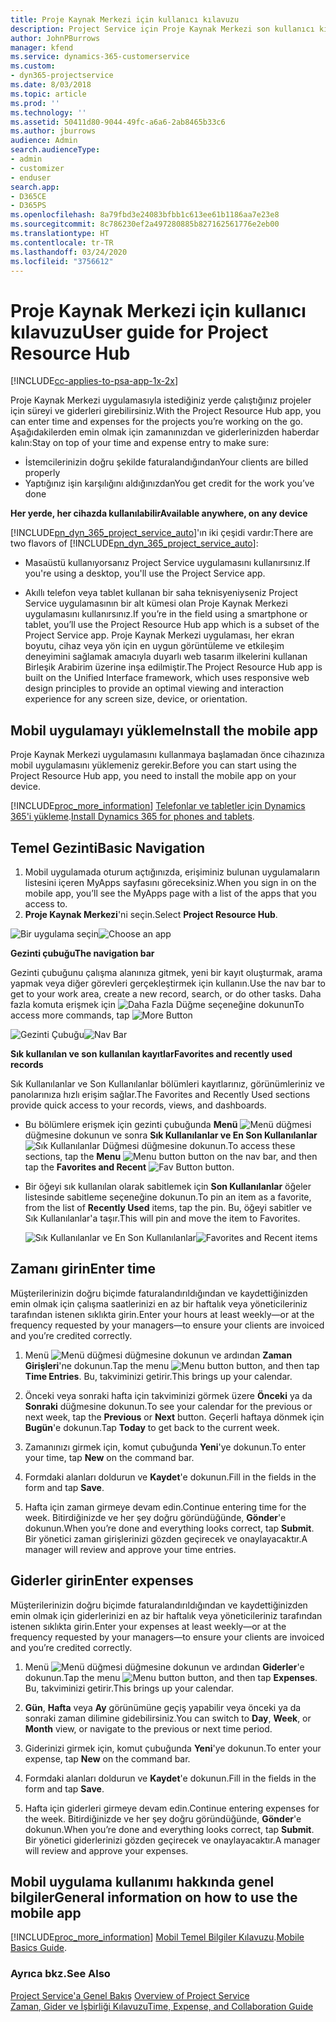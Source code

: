 ```yaml
---
title: Proje Kaynak Merkezi için kullanıcı kılavuzu
description: Project Service için Proje Kaynak Merkezi son kullanıcı kılavuzu
author: JohnPBurrows
manager: kfend
ms.service: dynamics-365-customerservice
ms.custom:
- dyn365-projectservice
ms.date: 8/03/2018
ms.topic: article
ms.prod: ''
ms.technology: ''
ms.assetid: 50411d80-9044-49fc-a6a6-2ab8465b33c6
ms.author: jburrows
audience: Admin
search.audienceType:
- admin
- customizer
- enduser
search.app:
- D365CE
- D365PS
ms.openlocfilehash: 8a79fbd3e24083bfbb1c613ee61b1186aa7e23e8
ms.sourcegitcommit: 8c786230ef2a497280885b827162561776e2eb00
ms.translationtype: HT
ms.contentlocale: tr-TR
ms.lasthandoff: 03/24/2020
ms.locfileid: "3756612"
---
```

# <a name="user-guide-for-project-resource-hub"></a><span data-ttu-id="a5083-103">Proje Kaynak Merkezi için kullanıcı kılavuzu</span><span class="sxs-lookup"><span data-stu-id="a5083-103">User guide for Project Resource Hub</span></span>

[!INCLUDE[cc-applies-to-psa-app-1x-2x](../includes/cc-applies-to-psa-app-1x-2x.md)]

<span data-ttu-id="a5083-104">Proje Kaynak Merkezi uygulamasıyla istediğiniz yerde çalıştığınız projeler için süreyi ve giderleri girebilirsiniz.</span><span class="sxs-lookup"><span data-stu-id="a5083-104">With the Project Resource Hub app, you can enter time and expenses for the projects you’re working on the go.</span></span> <span data-ttu-id="a5083-105">Aşağıdakilerden emin olmak için zamanınızdan ve giderlerinizden haberdar kalın:</span><span class="sxs-lookup"><span data-stu-id="a5083-105">Stay on top of your time and expense entry to make sure:</span></span>

- <span data-ttu-id="a5083-106">İstemcilerinizin doğru şekilde faturalandığından</span><span class="sxs-lookup"><span data-stu-id="a5083-106">Your clients are billed properly</span></span>
- <span data-ttu-id="a5083-107">Yaptığınız işin karşılığını aldığınızdan</span><span class="sxs-lookup"><span data-stu-id="a5083-107">You get credit for the work you’ve done</span></span>

<span data-ttu-id="a5083-108">**Her yerde, her cihazda kullanılabilir**</span><span class="sxs-lookup"><span data-stu-id="a5083-108">**Available anywhere, on any device**</span></span>

<span data-ttu-id="a5083-109">[!INCLUDE[pn_dyn_365_project_service_auto](../includes/pn-dyn-365-project-service-auto.md)]'ın iki çeşidi vardır:</span><span class="sxs-lookup"><span data-stu-id="a5083-109">There are two flavors of [!INCLUDE[pn_dyn_365_project_service_auto](../includes/pn-dyn-365-project-service-auto.md)]:</span></span> 

- <span data-ttu-id="a5083-110">Masaüstü kullanıyorsanız Project Service uygulamasını kullanırsınız.</span><span class="sxs-lookup"><span data-stu-id="a5083-110">If you're using a desktop, you'll use the Project Service app.</span></span> 

- <span data-ttu-id="a5083-111">Akıllı telefon veya tablet kullanan bir saha teknisyeniyseniz Project Service uygulamasının bir alt kümesi olan Proje Kaynak Merkezi uygulamasını kullanırsınız.</span><span class="sxs-lookup"><span data-stu-id="a5083-111">If you’re in the field using a smartphone or tablet, you’ll use the Project Resource Hub app which is a subset of the Project Service  app.</span></span> <span data-ttu-id="a5083-112">Proje Kaynak Merkezi uygulaması, her ekran boyutu, cihaz veya yön için en uygun görüntüleme ve etkileşim deneyimini sağlamak amacıyla duyarlı web tasarım ilkelerini kullanan Birleşik Arabirim üzerine inşa edilmiştir.</span><span class="sxs-lookup"><span data-stu-id="a5083-112">The Project Resource Hub app is built on the Unified Interface framework, which uses responsive web design principles to provide an optimal viewing and interaction experience for any screen size, device, or orientation.</span></span> 


## <a name="install-the-mobile-app"></a><span data-ttu-id="a5083-113">Mobil uygulamayı yükleme</span><span class="sxs-lookup"><span data-stu-id="a5083-113">Install the mobile app</span></span>
<span data-ttu-id="a5083-114">Proje Kaynak Merkezi uygulamasını kullanmaya başlamadan önce cihazınıza mobil uygulamasını yüklemeniz gerekir.</span><span class="sxs-lookup"><span data-stu-id="a5083-114">Before you can start using the Project Resource Hub app, you need to install the mobile app on your device.</span></span> 

[!INCLUDE[proc_more_information](../includes/proc-more-information.md)] <span data-ttu-id="a5083-115">[Telefonlar ve tabletler için Dynamics 365'i yükleme](../mobile-app/install-dynamics-365-for-phones-and-tablets.md).</span><span class="sxs-lookup"><span data-stu-id="a5083-115">[Install Dynamics 365 for phones and tablets](../mobile-app/install-dynamics-365-for-phones-and-tablets.md).</span></span>

## <a name="basic-navigation"></a><span data-ttu-id="a5083-116">Temel Gezinti</span><span class="sxs-lookup"><span data-stu-id="a5083-116">Basic Navigation</span></span>
1.  <span data-ttu-id="a5083-117">Mobil uygulamada oturum açtığınızda, erişiminiz bulunan uygulamaların listesini içeren MyApps sayfasını göreceksiniz.</span><span class="sxs-lookup"><span data-stu-id="a5083-117">When you sign in on the mobile app, you’ll see the MyApps page with a list of the apps that you access to.</span></span> 
2.  <span data-ttu-id="a5083-118">**Proje Kaynak Merkezi**'ni seçin.</span><span class="sxs-lookup"><span data-stu-id="a5083-118">Select **Project Resource Hub**.</span></span>

<span data-ttu-id="a5083-119">![Bir uygulama seçin](media/chooseApp_1.png "Bir uygulama seçin")</span><span class="sxs-lookup"><span data-stu-id="a5083-119">![Choose an app](media/chooseApp_1.png "Choose an app")</span></span>

<span data-ttu-id="a5083-120">**Gezinti çubuğu**</span><span class="sxs-lookup"><span data-stu-id="a5083-120">**The navigation bar**</span></span>

<span data-ttu-id="a5083-121">Gezinti çubuğunu çalışma alanınıza gitmek, yeni bir kayıt oluşturmak, arama yapmak veya diğer görevleri gerçekleştirmek için kullanın.</span><span class="sxs-lookup"><span data-stu-id="a5083-121">Use the nav bar to get to your work area, create a new record, search, or do other tasks.</span></span> <span data-ttu-id="a5083-122">Daha fazla komuta erişmek için ![Daha Fazla Düğme](media/MoreButton.png "Daha Fazla Düğme") seçeneğine dokunun</span><span class="sxs-lookup"><span data-stu-id="a5083-122">To access more commands, tap ![More Button](media/MoreButton.png "More Button")</span></span>

<span data-ttu-id="a5083-123">![Gezinti Çubuğu](media/NavBar_2.png "Gezinti Çubuğu")</span><span class="sxs-lookup"><span data-stu-id="a5083-123">![Nav Bar](media/NavBar_2.png "Nav Bar")</span></span>

<span data-ttu-id="a5083-124">**Sık kullanılan ve son kullanılan kayıtlar**</span><span class="sxs-lookup"><span data-stu-id="a5083-124">**Favorites and recently used records**</span></span>

<span data-ttu-id="a5083-125">Sık Kullanılanlar ve Son Kullanılanlar bölümleri kayıtlarınız, görünümleriniz ve panolarınıza hızlı erişim sağlar.</span><span class="sxs-lookup"><span data-stu-id="a5083-125">The Favorites and Recently Used sections provide quick access to your records, views, and dashboards.</span></span> 

- <span data-ttu-id="a5083-126">Bu bölümlere erişmek için gezinti çubuğunda **Menü** ![Menü düğmesi](media/MenuButton.png "Menü düğmesi") düğmesine dokunun ve sonra **Sık Kullanılanlar ve En Son Kullanılanlar** ![Sık Kullanılanlar Düğmesi](media/FavButton.png "FAV düğmesi") düğmesine dokunun.</span><span class="sxs-lookup"><span data-stu-id="a5083-126">To access these sections, tap the **Menu** ![Menu button](media/MenuButton.png "Menu button") button on the nav bar, and then tap the **Favorites and Recent** ![Fav Button](media/FavButton.png "Fav Button") button.</span></span>

- <span data-ttu-id="a5083-127">Bir öğeyi sık kullanılan olarak sabitlemek için **Son Kullanılanlar** öğeler listesinde sabitleme seçeneğine dokunun.</span><span class="sxs-lookup"><span data-stu-id="a5083-127">To pin an item as a favorite, from the list of **Recently Used** items, tap the pin.</span></span> <span data-ttu-id="a5083-128">Bu, öğeyi sabitler ve Sık Kullanılanlar'a taşır.</span><span class="sxs-lookup"><span data-stu-id="a5083-128">This will pin and move the item to Favorites.</span></span>

  <span data-ttu-id="a5083-129">![Sık Kullanılanlar ve En Son Kullanılanlar](media/Favs_3.png "Sık Kullanılanlar ve En Son Kullanılanlar")</span><span class="sxs-lookup"><span data-stu-id="a5083-129">![Favorites and Recent items](media/Favs_3.png "Favorites and Recent items")</span></span>
 
## <a name="enter-time"></a><span data-ttu-id="a5083-130">Zamanı girin</span><span class="sxs-lookup"><span data-stu-id="a5083-130">Enter time</span></span>
<span data-ttu-id="a5083-131">Müşterilerinizin doğru biçimde faturalandırıldığından ve kaydettiğinizden emin olmak için çalışma saatlerinizi en az bir haftalık veya yöneticileriniz tarafından istenen sıklıkta girin.</span><span class="sxs-lookup"><span data-stu-id="a5083-131">Enter your hours at least weekly—or at the frequency requested by your managers—to ensure your clients are invoiced and you’re credited correctly.</span></span>

1. <span data-ttu-id="a5083-132">Menü ![Menü düğmesi](media/MenuButton.png "Menü düğmesi") düğmesine dokunun ve ardından **Zaman Girişleri**'ne dokunun.</span><span class="sxs-lookup"><span data-stu-id="a5083-132">Tap the menu ![Menu button](media/MenuButton.png "Menu button") button, and then tap **Time Entries**.</span></span> <span data-ttu-id="a5083-133">Bu, takviminizi getirir.</span><span class="sxs-lookup"><span data-stu-id="a5083-133">This brings up your calendar.</span></span>

2. <span data-ttu-id="a5083-134">Önceki veya sonraki hafta için takviminizi görmek üzere **Önceki** ya da **Sonraki** düğmesine dokunun.</span><span class="sxs-lookup"><span data-stu-id="a5083-134">To see your calendar for the previous or next week, tap the **Previous** or **Next** button.</span></span> <span data-ttu-id="a5083-135">Geçerli haftaya dönmek için **Bugün**'e dokunun.</span><span class="sxs-lookup"><span data-stu-id="a5083-135">Tap **Today** to get back to the current week.</span></span>

3. <span data-ttu-id="a5083-136">Zamanınızı girmek için, komut çubuğunda **Yeni**'ye dokunun.</span><span class="sxs-lookup"><span data-stu-id="a5083-136">To enter your time, tap **New** on the command bar.</span></span> 

4. <span data-ttu-id="a5083-137">Formdaki alanları doldurun ve **Kaydet**'e dokunun.</span><span class="sxs-lookup"><span data-stu-id="a5083-137">Fill in the fields in the form and tap **Save**.</span></span>

5. <span data-ttu-id="a5083-138">Hafta için zaman girmeye devam edin.</span><span class="sxs-lookup"><span data-stu-id="a5083-138">Continue entering time for the week.</span></span> <span data-ttu-id="a5083-139">Bitirdiğinizde ve her şey doğru göründüğünde, **Gönder**'e dokunun.</span><span class="sxs-lookup"><span data-stu-id="a5083-139">When you’re done and everything looks correct, tap **Submit**.</span></span> <span data-ttu-id="a5083-140">Bir yönetici zaman girişlerinizi gözden geçirecek ve onaylayacaktır.</span><span class="sxs-lookup"><span data-stu-id="a5083-140">A manager will review and approve your time entries.</span></span>

## <a name="enter-expenses"></a><span data-ttu-id="a5083-141">Giderler girin</span><span class="sxs-lookup"><span data-stu-id="a5083-141">Enter expenses</span></span> 
<span data-ttu-id="a5083-142">Müşterilerinizin doğru biçimde faturalandırıldığından ve kaydettiğinizden emin olmak için giderlerinizi en az bir haftalık veya yöneticileriniz tarafından istenen sıklıkta girin.</span><span class="sxs-lookup"><span data-stu-id="a5083-142">Enter your expenses at least weekly—or at the frequency requested by your managers—to ensure your clients are invoiced and you’re credited correctly.</span></span>

1. <span data-ttu-id="a5083-143">Menü ![Menü düğmesi](media/MenuButton.png "Menü düğmesi") düğmesine dokunun ve ardından **Giderler**'e dokunun.</span><span class="sxs-lookup"><span data-stu-id="a5083-143">Tap the menu ![Menu button](media/MenuButton.png "Menu button") button, and then tap **Expenses**.</span></span> <span data-ttu-id="a5083-144">Bu, takviminizi getirir.</span><span class="sxs-lookup"><span data-stu-id="a5083-144">This brings up your calendar.</span></span>

2. <span data-ttu-id="a5083-145">**Gün**, **Hafta** veya **Ay** görünümüne geçiş yapabilir veya önceki ya da sonraki zaman dilimine gidebilirsiniz.</span><span class="sxs-lookup"><span data-stu-id="a5083-145">You can switch to **Day**, **Week**, or **Month** view, or navigate to the previous or next time period.</span></span> 

3. <span data-ttu-id="a5083-146">Giderinizi girmek için, komut çubuğunda **Yeni**'ye dokunun.</span><span class="sxs-lookup"><span data-stu-id="a5083-146">To enter your expense, tap **New** on the command bar.</span></span> 

4. <span data-ttu-id="a5083-147">Formdaki alanları doldurun ve **Kaydet**'e dokunun.</span><span class="sxs-lookup"><span data-stu-id="a5083-147">Fill in the fields in the form and tap **Save**.</span></span>

5. <span data-ttu-id="a5083-148">Hafta için giderleri girmeye devam edin.</span><span class="sxs-lookup"><span data-stu-id="a5083-148">Continue entering expenses for the week.</span></span> <span data-ttu-id="a5083-149">Bitirdiğinizde ve her şey doğru göründüğünde, **Gönder**'e dokunun.</span><span class="sxs-lookup"><span data-stu-id="a5083-149">When you’re done and everything looks correct, tap **Submit**.</span></span> <span data-ttu-id="a5083-150">Bir yönetici giderlerinizi gözden geçirecek ve onaylayacaktır.</span><span class="sxs-lookup"><span data-stu-id="a5083-150">A manager will review and approve your expenses.</span></span>

## <a name="general-information-on-how-to-use-the-mobile-app"></a><span data-ttu-id="a5083-151">Mobil uygulama kullanımı hakkında genel bilgiler</span><span class="sxs-lookup"><span data-stu-id="a5083-151">General information on how to use the mobile app</span></span> 
[!INCLUDE[proc_more_information](../includes/proc-more-information.md)] <span data-ttu-id="a5083-152">[Mobil Temel Bilgiler Kılavuzu](../mobile-app/dynamics-365-phones-tablets-users-guide.md).</span><span class="sxs-lookup"><span data-stu-id="a5083-152">[Mobile Basics Guide](../mobile-app/dynamics-365-phones-tablets-users-guide.md).</span></span>

### <a name="see-also"></a><span data-ttu-id="a5083-153">Ayrıca bkz.</span><span class="sxs-lookup"><span data-stu-id="a5083-153">See Also</span></span>  
 <span data-ttu-id="a5083-154">[Project Service'a Genel Bakış](../project-service/overview.md) </span><span class="sxs-lookup"><span data-stu-id="a5083-154">[Overview of Project Service](../project-service/overview.md) </span></span>  
 [<span data-ttu-id="a5083-155">Zaman, Gider ve İşbirliği Kılavuzu</span><span class="sxs-lookup"><span data-stu-id="a5083-155">Time, Expense, and Collaboration Guide</span></span>](../project-service/time-expense-collaboration-guide.md)   
 
